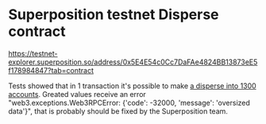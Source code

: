 # Superposition testnet Disperse contract
https://testnet-explorer.superposition.so/address/0x5E4E54c0Cc7DaFAe4824BB13873eE5f178984847?tab=contract

Tests showed that in 1 transaction it's possible to make [a disperse into 1300 accounts](https://testnet-explorer.superposition.so/tx/0xa25d34b011d6c9d5ccc4b5fdb0a30051371fd03a44749e2d91256c6461b7fc03). Greated values receive an error "web3.exceptions.Web3RPCError: {'code': -32000, 'message': 'oversized data'}", that is probably should be fixed by the Superposition team.
